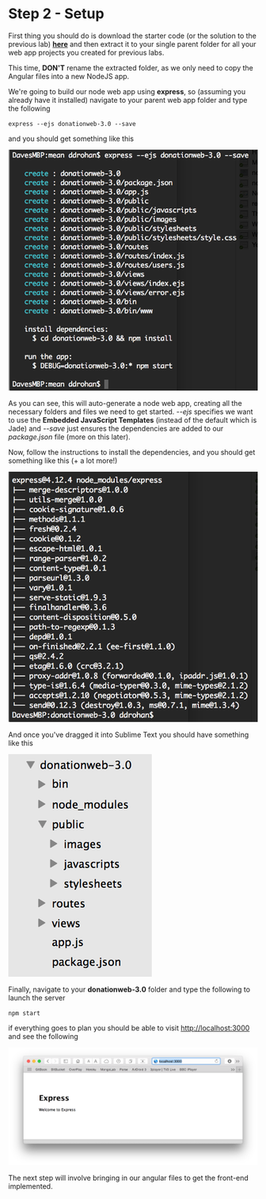 # Step 2 - Setup

First thing you should do is download the starter code (or the solution to the previous lab) **[here](../zips/donationweb-2.0.solution.zip)** and then extract it to your single parent folder for all your web app projects you created for previous labs. 

This time, **DON'T** rename the extracted folder, as we only need to copy the Angular files into a new NodeJS app.

We're going to build our node web app using **express**, so (assuming you already have it installed) navigate to your parent web app folder and type the following

```
express --ejs donationweb-3.0 --save

```
and you should get something like this

![](../images/lab3.step2.1.png)

As you can see, this will auto-generate a node web app, creating all the necessary folders and files we need to get started. *--ejs* specifies we want to use the **Embedded JavaScript Templates** (instead of the default which is Jade) and *--save* just ensures the dependencies are added to our *package.json* file (more on this later).

Now, follow the instructions to install the dependencies, and you should get something like this (+ a lot more!)

![](../images/lab3.step2.2.png)

And once you've dragged it into Sublime Text you should have something like this

![](../images/donationweb-3.0.start.png)

Finally, navigate to your **donationweb-3.0** folder and type the following to launch the server

```
npm start

```

if everything goes to plan you should be able to visit [http://localhost:3000](http://localhost:3000) and see the following

![](../images/lab3.step2.3.png)

The next step will involve bringing in our angular files to get the front-end implemented.
